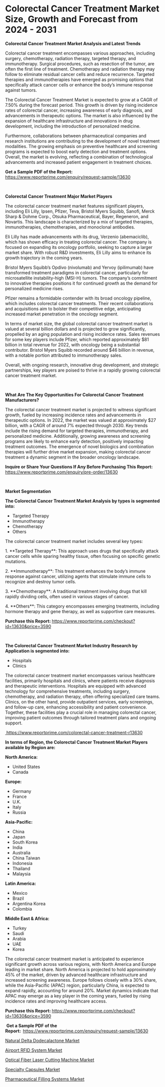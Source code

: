 <p><h1>Colorectal Cancer Treatment Market Size, Growth and Forecast from 2024 - 2031</h1></p><p><strong>Colorectal Cancer Treatment Market Analysis and Latest Trends</strong></p>
<p><p>Colorectal cancer treatment encompasses various approaches, including surgery, chemotherapy, radiation therapy, targeted therapy, and immunotherapy. Surgical procedures, such as resection of the tumor, are often the first line of treatment. Chemotherapy and radiation therapy may follow to eliminate residual cancer cells and reduce recurrence. Targeted therapies and immunotherapies have emerged as promising options that specifically attack cancer cells or enhance the body’s immune response against tumors.</p><p>The Colorectal Cancer Treatment Market is expected to grow at a CAGR of 7.50% during the forecast period. This growth is driven by rising incidence rates of colorectal cancer, increasing awareness of early diagnosis, and advancements in therapeutic options. The market is also influenced by the expansion of healthcare infrastructure and innovations in drug development, including the introduction of personalized medicine.</p><p>Furthermore, collaborations between pharmaceutical companies and research institutions are contributing to the development of novel treatment modalities. The growing emphasis on preventive healthcare and screening programs is expected to boost early detection and treatment options. Overall, the market is evolving, reflecting a combination of technological advancements and increased patient engagement in treatment choices.</p></p>
<p><strong>Get a Sample PDF of the Report:&nbsp;</strong> <a href="https://www.reportprime.com/enquiry/request-sample/13630">https://www.reportprime.com/enquiry/request-sample/13630</a></p>
<p>&nbsp;</p>
<p><strong>Colorectal Cancer Treatment Major Market Players</strong></p>
<p><p>The colorectal cancer treatment market features significant players, including Eli Lilly, Ipsen, Pfizer, Teva, Bristol Myers Squibb, Sanofi, Merck Sharp & Dohme Corp., Otsuka Pharmaceutical, Bayer, Regeneron, and Novartis. This landscape is characterized by a mix of targeted therapies, immunotherapies, chemotherapies, and monoclonal antibodies.</p><p>Eli Lilly has made advancements with its drug, Verzenio (abemaciclib), which has shown efficacy in treating colorectal cancer. The company is focused on expanding its oncology portfolio, seeking to capture a larger market share. With robust R&D investments, Eli Lilly aims to enhance its growth trajectory in the coming years.</p><p>Bristol Myers Squibb’s Opdivo (nivolumab) and Yervoy (ipilimumab) have transformed treatment paradigms in colorectal cancer, particularly for microsatellite instability-high (MSI-H) tumors. The company’s commitment to innovative therapies positions it for continued growth as the demand for personalized medicine rises.</p><p>Pfizer remains a formidable contender with its broad oncology pipeline, which includes colorectal cancer treatments. Their recent collaborations and acquisitions aim to bolster their competitive edge, anticipating increased market penetration in the oncology segment.</p><p>In terms of market size, the global colorectal cancer treatment market is valued at several billion dollars and is projected to grow significantly, propelled by an aging population and rising incidence rates. Sales revenues for some key players include Pfizer, which reported approximately $81 billion in total revenue for 2022, with oncology being a substantial contributor. Bristol Myers Squibb recorded around $46 billion in revenue, with a notable portion attributed to immunotherapy sales.</p><p>Overall, with ongoing research, innovative drug development, and strategic partnerships, key players are poised to thrive in a rapidly growing colorectal cancer treatment market.</p></p>
<p>&nbsp;</p>
<p><strong>What Are The Key Opportunities For Colorectal Cancer Treatment Manufacturers?</strong></p>
<p><p>The colorectal cancer treatment market is projected to witness significant growth, fueled by increasing incidence rates and advancements in therapeutic options. In 2022, the market was valued at approximately $27 billion, with a CAGR of around 7% expected through 2030. Key trends include the rising demand for targeted therapies, immunotherapy, and personalized medicine. Additionally, growing awareness and screening programs are likely to enhance early detection, positively impacting treatment outcomes. The emergence of novel biologics and combination therapies will further drive market expansion, making colorectal cancer treatment a dynamic segment in the broader oncology landscape.</p></p>
<p><strong>Inquire or Share Your Questions If Any Before Purchasing This Report:</strong> <a href="https://www.reportprime.com/enquiry/pre-order/13630">https://www.reportprime.com/enquiry/pre-order/13630</a></p>
<p>&nbsp;</p>
<p><strong>Market Segmentation</strong></p>
<p><strong>The Colorectal Cancer Treatment Market Analysis by types is segmented into:</strong></p>
<p><ul><li>Targeted Therapy</li><li>Immunotherapy</li><li>Chemotherapy</li><li>Others</li></ul></p>
<p><p>The colorectal cancer treatment market includes several key types: </p><p>1. **Targeted Therapy**: This approach uses drugs that specifically attack cancer cells while sparing healthy tissue, often focusing on specific genetic mutations.</p><p>2. **Immunotherapy**: This treatment enhances the body’s immune response against cancer, utilizing agents that stimulate immune cells to recognize and destroy tumor cells.</p><p>3. **Chemotherapy**: A traditional treatment involving drugs that kill rapidly dividing cells, often used in various stages of cancer.</p><p>4. **Others**: This category encompasses emerging treatments, including hormone therapy and gene therapy, as well as supportive care measures.</p></p>
<p><strong>Purchase this Report:&nbsp;</strong><a href="https://www.reportprime.com/checkout?id=13630&price=3590">https://www.reportprime.com/checkout?id=13630&price=3590</a></p>
<p>&nbsp;</p>
<p><strong>The Colorectal Cancer Treatment Market Industry Research by Application is segmented into:</strong></p>
<p><ul><li>Hospitals</li><li>Clinics</li></ul></p>
<p><p>The colorectal cancer treatment market encompasses various healthcare facilities, primarily hospitals and clinics, where patients receive diagnosis and therapeutic interventions. Hospitals are equipped with advanced technology for comprehensive treatments, including surgery, chemotherapy, and radiation therapy, often offering specialized care teams. Clinics, on the other hand, provide outpatient services, early screenings, and follow-up care, enhancing accessibility and patient convenience. Together, these facilities play a crucial role in managing colorectal cancer, improving patient outcomes through tailored treatment plans and ongoing support.</p></p>
<p><a href="https://www.reportprime.com/colorectal-cancer-treatment-r13630">&nbsp;https://www.reportprime.com/colorectal-cancer-treatment-r13630</a></p>
<p><strong>In terms of Region, the Colorectal Cancer Treatment Market Players available by Region are:</strong></p>
<p>
    <p> <strong> North America: </strong>
        <ul>
            <li>United States</li>
            <li>Canada</li>
        </ul>
        </p> 
    <p> <strong> Europe: </strong>
        <ul>
            <li>Germany</li>
            <li>France</li>
            <li>U.K.</li>
            <li>Italy</li>
            <li>Russia</li>
        </ul>
        </p> 
    <p> <strong> Asia-Pacific: </strong>
        <ul>
            <li>China</li>
            <li>Japan</li>
            <li>South Korea</li>
            <li>India</li>
            <li>Australia</li>
            <li>China Taiwan</li>
            <li>Indonesia</li>
            <li>Thailand</li>
            <li>Malaysia</li>
        </ul>
        </p> 
    <p> <strong> Latin America: </strong>
        <ul>
            <li>Mexico</li>
            <li>Brazil</li>
            <li>Argentina Korea</li>
            <li>Colombia</li>
        </ul>
        </p> 
    <p> <strong> Middle East & Africa: </strong>
        <ul>
            <li>Turkey</li>
            <li>Saudi</li>
            <li>Arabia</li>
            <li>UAE</li>
            <li>Korea</li>
        </ul>
    </p>
    </p>
<p><p>The colorectal cancer treatment market is anticipated to experience significant growth across various regions, with North America and Europe leading in market share. North America is projected to hold approximately 45% of the market, driven by advanced healthcare infrastructure and increased screening awareness. Europe follows closely with a 30% share, while the Asia-Pacific (APAC) region, particularly China, is expected to expand rapidly, accounting for around 20%. Market dynamics indicate that APAC may emerge as a key player in the coming years, fueled by rising incidence rates and improving healthcare access.</p></p>
<p><strong>Purchase this Report: </strong><a href="https://www.reportprime.com/checkout?id=13630&price=3590">https://www.reportprime.com/checkout?id=13630&price=3590</a></p>
<p>&nbsp;<strong>Get a Sample PDF of the Report:&nbsp;&nbsp;</strong><a href="https://www.reportprime.com/enquiry/request-sample/13630">https://www.reportprime.com/enquiry/request-sample/13630</a></p>
<p><strong></strong></p>
<p><p><a href="https://medium.com/@jackiegrady1910/the-global-market-overview-of-the-natural-delta-dodecalactone-market-provides-a-unique-ae0630484cdc">Natural Delta Dodecalactone Market</a></p><p><a href="https://www.linkedin.com/pulse/analyzing-key-drivers-airport-rfid-system-market-trends-p1s3c?trackingId=HmylY1XfRvigZ3wkBhM80Q%3D%3D">Airport RFID System Market</a></p><p><a href="https://www.linkedin.com/pulse/optical-fiber-laser-cutting-machine-market-outlook-share-analysis-qpvvc?trackingId=eYxWWh%2B6RfuN0w%2BOzOub6w%3D%3D">Optical Fiber Laser Cutting Machine Market</a></p><p><a href="https://issuu.com/reportprime-2/docs/specialty-capsules-market-size-2030_09a4650889223a">Specialty Capsules Market</a></p><p><a href="https://issuu.com/reportprime-2/docs/pharmaceutical-filling-systems-mark_7b2e25aab6bba5">Pharmaceutical Filling Systems Market</a></p></p>